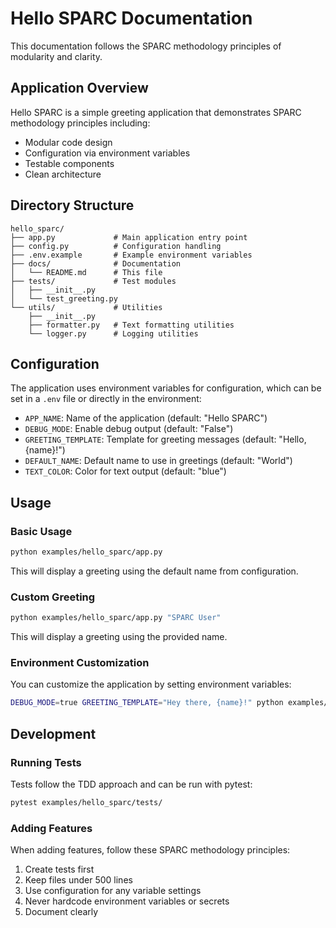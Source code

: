 # Hello SPARC Documentation

This documentation follows the SPARC methodology principles of modularity and clarity.

## Application Overview

Hello SPARC is a simple greeting application that demonstrates SPARC methodology principles including:

- Modular code design
- Configuration via environment variables
- Testable components
- Clean architecture

## Directory Structure

```
hello_sparc/
├── app.py             # Main application entry point
├── config.py          # Configuration handling
├── .env.example       # Example environment variables
├── docs/              # Documentation
│   └── README.md      # This file
├── tests/             # Test modules
│   ├── __init__.py
│   └── test_greeting.py
└── utils/             # Utilities
    ├── __init__.py
    ├── formatter.py   # Text formatting utilities
    └── logger.py      # Logging utilities
```

## Configuration

The application uses environment variables for configuration, which can be set in a `.env` file or directly in the environment:

- `APP_NAME`: Name of the application (default: "Hello SPARC")
- `DEBUG_MODE`: Enable debug output (default: "False")
- `GREETING_TEMPLATE`: Template for greeting messages (default: "Hello, {name}!")
- `DEFAULT_NAME`: Default name to use in greetings (default: "World")
- `TEXT_COLOR`: Color for text output (default: "blue")

## Usage

### Basic Usage

```bash
python examples/hello_sparc/app.py
```

This will display a greeting using the default name from configuration.

### Custom Greeting

```bash
python examples/hello_sparc/app.py "SPARC User"
```

This will display a greeting using the provided name.

### Environment Customization

You can customize the application by setting environment variables:

```bash
DEBUG_MODE=true GREETING_TEMPLATE="Hey there, {name}!" python examples/hello_sparc/app.py
```

## Development

### Running Tests

Tests follow the TDD approach and can be run with pytest:

```bash
pytest examples/hello_sparc/tests/
```

### Adding Features

When adding features, follow these SPARC methodology principles:

1. Create tests first
2. Keep files under 500 lines
3. Use configuration for any variable settings
4. Never hardcode environment variables or secrets
5. Document clearly